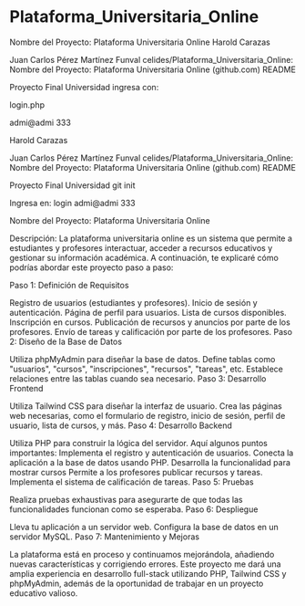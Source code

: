 # Plataforma_Universitaria_Online
Nombre del Proyecto: Plataforma Universitaria Online
Harold Carazas

Juan Carlos Pérez Martínez
Funval
celides/Plataforma_Universitaria_Online: Nombre del Proyecto: Plataforma Universitaria Online (github.com)
 README

 Proyecto Final Universidad
ingresa con:

login.php

admi@admi
333

Harold Carazas

Juan Carlos Pérez Martínez
Funval
celides/Plataforma_Universitaria_Online: Nombre del Proyecto: Plataforma Universitaria Online (github.com)
 README

Proyecto Final Universidad
git init

Ingresa en:
login
admi@admi
333

 
Nombre del Proyecto: Plataforma Universitaria Online

Descripción:
La plataforma universitaria online es un sistema que permite a estudiantes y profesores interactuar, acceder a recursos educativos y gestionar su información académica. A continuación, te explicaré cómo podrías abordar este proyecto paso a paso:

Paso 1: Definición de Requisitos

Registro de usuarios (estudiantes y profesores).
Inicio de sesión y autenticación.
Página de perfil para usuarios.
Lista de cursos disponibles.
Inscripción en cursos.
Publicación de recursos y anuncios por parte de los profesores.
Envío de tareas y calificación por parte de los profesores.
Paso 2: Diseño de la Base de Datos

Utiliza phpMyAdmin para diseñar la base de datos. Define tablas como "usuarios", "cursos", "inscripciones", "recursos", "tareas", etc. Establece relaciones entre las tablas cuando sea necesario.
Paso 3: Desarrollo Frontend

Utiliza Tailwind CSS para diseñar la interfaz de usuario. Crea las páginas web necesarias, como el formulario de registro, inicio de sesión, perfil de usuario, lista de cursos, y más.
Paso 4: Desarrollo Backend

Utiliza PHP para construir la lógica del servidor. Aquí algunos puntos importantes:
Implementa el registro y autenticación de usuarios.
Conecta la aplicación a la base de datos usando PHP.
Desarrolla la funcionalidad para mostrar cursos 
Permite a los profesores publicar recursos y tareas.
Implementa el sistema de calificación de tareas.
Paso 5: Pruebas

Realiza pruebas exhaustivas para asegurarte de que todas las funcionalidades funcionan como se esperaba.
Paso 6: Despliegue

Lleva tu aplicación a un servidor web. Configura la base de datos en un servidor MySQL.
Paso 7: Mantenimiento y Mejoras

La plataforma está en proceso y continuamos mejorándola, añadiendo nuevas características y corrigiendo errores.
Este proyecto me dará una amplia experiencia en desarrollo full-stack utilizando PHP, Tailwind CSS y phpMyAdmin, además de la oportunidad de trabajar en un proyecto educativo valioso. 








